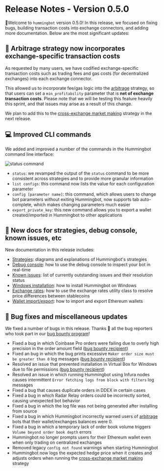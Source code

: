 # Release Notes - Version 0.5.0

🚀Welcome to `hummingbot` version 0.5.0! In this release, we focused on fixing bugs, building transaction costs into exchange connectors, and adding more documentation. Below are the most significant updates:

## 💸 Arbitrage strategy now incorporates exchange-specific transaction costs

As requested by many users, we have codified exchange-specific transaction costs such as trading fees and gas costs (for decentralized exchanges) into each exchange connector.

This allowed us to incorporate fee/gas logic into the [arbitrage](/strategies/arbitrage) strategy, so that users can set a `min_profitability` parameter that is **net of exchange transaction costs**. Please note that we will be testing this feature heavily this sprint, and that issues may arise as a result of this change.

We plan to add this to the [cross-exchange market making](/strategies/cross-exchange-market-making) strategy in the next release.

## 💻 Improved CLI commands

We added and improved a number of the commands in the Hummingbot command line interface:

![status command](/assets/img/status-command.png)

* `status`: we revamped the output of the `status` command to be more consistent across strategies and to provide more granular information
* `list configs`: this command now lists the value for each configuration parameter
* `config [parameter name]`: this command, which allows users to change bot parameters without exiting Hummingbot, now supports tab auto-complete, which makes changing parameters much easier
* `export_private_key`: this new command allows you to export a wallet created/imported in Hummingbot to other applications

## 📝 New docs for strategies, debug console, known issues, etc

New documentation in this release includes:

* [Strategies](/strategies): diagrams and explanations of Hummingbot's strategies
* [Debug console](/operation/debug): how to use the debug console to inspect your bot in real-time
* [Known issues](/support/issues): list of currently outstanding issues and their resolution status
* [Windows installation](/installation/via-docker/windows): how to install Hummingbot on Windows
* [Exchange rates](/utilities/exchange-rates): how to use the exchange rates utility class to resolve price differences between stablecoins
* [Wallet import/export](/installation/wallet): how to import and export Ethereum wallets

## 🐞 Bug fixes and miscellaneous updates

We fixed a number of bugs in this release. Thanks 🙏 all the bug reporters who took part in our [bug bounty program](support/bug-bounty-program)!

* Fixed a bug in which Coinbase Pro orders were failing due to overly high precision in the order amount field ([bug bounty recipient](https://github.com/CoinAlpha/hummingbot/issues/106))
* Fixed an bug in which the bug prints excessive `Maker order size must be greater than 0` log messages ([bug bounty recipient](https://github.com/CoinAlpha/hummingbot/issues/118))
* Resolved an issue that prevented installation in Virtual Box for Windows due to file permissions ([bug bounty recipient](https://github.com/CoinAlpha/hummingbot/issues/94))
* Resolved an issue in which running Hummingbot using Infura nodes causes intermittent `Error fetching logs from block with filters` log messages
* Fixed a bug that causes duplicate orders in DDEX in certain cases
* Fixed a bug in which Radar Relay orders could be incorrectly sorted, causing unexpected bot behavior
* Fixed a bug in which the log file was not being generated after installing from source
* Fixed a bug in which Hummingbot incorrectly warned users of [arbitrage](/strategies/arbitrage) bots that their wallet/exchanges balances were 0.
* Fixed a bug in which a temporary lack of order book volume triggers `Volume beyond order book depth` errors
* Hummingbot no longer prompts users for their Ethereum wallet even when only trading on centralized exchanges
* Removed legacy `config not found` warnings when starting Hummingbot
* Hummingbot now logs the expected hedge price when it creates and adjusts orders when running the [cross-exchange market making](/strategies/cross-exchange-market-making) strategy
